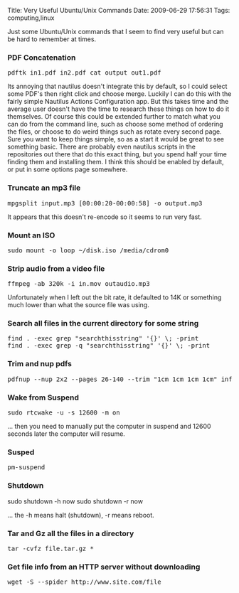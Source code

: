 Title: Very Useful Ubuntu/Unix Commands
Date: 2009-06-29 17:56:31
Tags: computing,linux

Just some Ubuntu/Unix commands that I seem to find very useful but can be hard to remember at times.
<h3>PDF Concatenation</h3>
<pre>pdftk in1.pdf in2.pdf cat output out1.pdf</pre>
Its annoying that nautilus doesn't integrate this by default, so I could select some PDF's then right click and choose merge. Luckily I can do this with the fairly simple Nautilus Actions Configuration app. But this takes time and the average user doesn't have the time to research these things on how to do it themselves. Of course this could be extended further to match what you can do from the command line, such as choose some method of ordering the files, or choose to do weird things such as rotate every second page. Sure you want to keep things simple, so as a start it would be great to see something basic. There are probably even nautilus scripts in the repositories out there that do this exact thing, but you spend half your time finding them and installing them. I think this should be enabled by default, or put in some options page somewhere.
<h3>Truncate an mp3 file</h3>
<pre>mpgsplit input.mp3 [00:00:20-00:00:58] -o output.mp3</pre>
It appears that this doesn't re-encode so it seems to run very fast.
<h3>Mount an ISO</h3>
<pre>sudo mount -o loop ~/disk.iso /media/cdrom0</pre>
<h3>Strip audio from a video file</h3>
<pre>ffmpeg -ab 320k -i in.mov outaudio.mp3</pre>
Unfortunately when I left out the bit rate, it defaulted to 14K or something much lower than what the source file was using.
<h3>Search all files in the current directory for some string</h3>
<pre>find . -exec grep "searchthisstring" '{}' \; -print
find . -exec grep -q "searchthisstring" '{}' \; -print</pre>
<h3>Trim and nup pdfs</h3>
<pre>pdfnup --nup 2x2 --pages 26-140 --trim "1cm 1cm 1cm 1cm" infile.pdf</pre>
<h3>Wake from Suspend</h3>
<pre>sudo rtcwake -u -s 12600 -m on</pre>
... then you need to manually put the computer in suspend and 12600 seconds later the computer will resume.
<h3>Susped</h3>
<pre>pm-suspend</pre>
<h3>Shutdown</h3>
sudo shutdown -h now
sudo shutdown -r now

... the -h means halt (shutdown), -r means reboot.
<h3>Tar and Gz all the files in a directory</h3>
<pre>tar -cvfz file.tar.gz *</pre>
<h3>Get file info from an HTTP server without downloading</h3>
<pre>wget -S --spider http://www.site.com/file</pre>